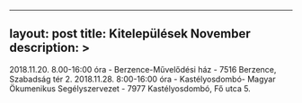 
---
layout: post
title: Kitelepülések November
description: >
---

2018.11.20. 8.00-16:00 óra - Berzence-Művelődési ház - 7516 Berzence, Szabadság tér 2.
2018.11.28. 8:00-16:00 óra - Kastélyosdombó- Magyar Ökumenikus Segélyszervezet - 7977 Kastélyosdombó, Fő utca 5.
